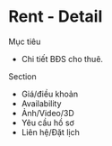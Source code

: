 # Rent - Detail

Mục tiêu
- Chi tiết BĐS cho thuê.

Section
- Giá/điều khoản
- Availability
- Ảnh/Video/3D
- Yêu cầu hồ sơ
- Liên hệ/Đặt lịch
